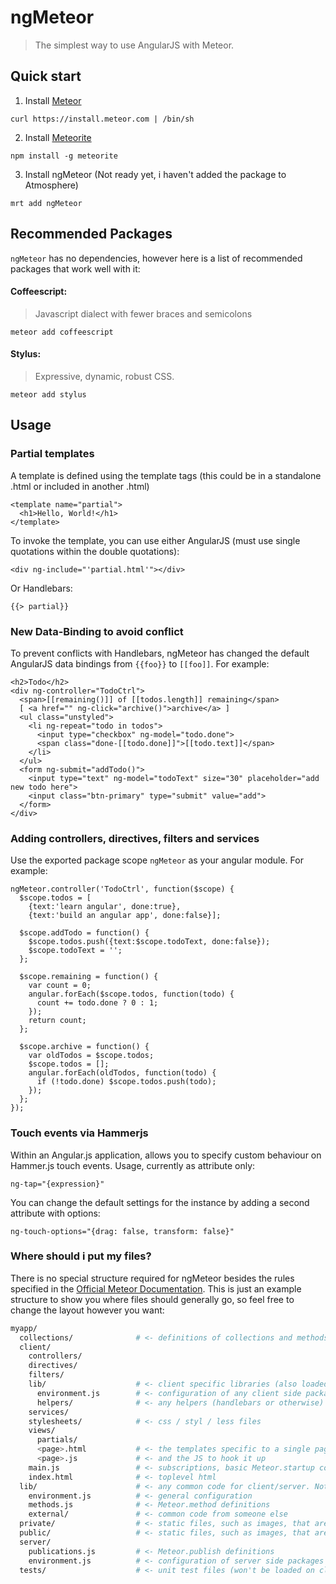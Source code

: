 ngMeteor
========
> The simplest way to use AngularJS with Meteor.

## Quick start
1. Install [Meteor](http://docs.meteor.com/#quickstart)
<pre><code>curl https://install.meteor.com | /bin/sh</code></pre>
2. Install [Meteorite](https://github.com/oortcloud/meteorite#installing-meteorite)
<pre><code>npm install -g meteorite</code></pre>
3. Install ngMeteor (Not ready yet, i haven't added the package to Atmosphere)
<pre><code>mrt add ngMeteor</code></pre>

## Recommended Packages
<code>ngMeteor</code> has no dependencies, however here is a list of recommended packages that work well with it:
#### Coffeescript: 
> Javascript dialect with fewer braces and semicolons 

<pre><code>meteor add coffeescript</code></pre>

#### Stylus: 
> Expressive, dynamic, robust CSS. 

<pre><code>meteor add stylus</code></pre>


## Usage
### Partial templates
A template is defined using the template tags (this could be in a standalone .html or included in another .html)

    <template name="partial">
      <h1>Hello, World!</h1>
    </template>

To invoke the template, you can use either AngularJS (must use single quotations within the double quotations):
    
    <div ng-include="'partial.html'"></div>

Or Handlebars:

    {{> partial}}

### New Data-Binding to avoid conflict
To prevent conflicts with Handlebars, ngMeteor has changed the default AngularJS data bindings from <code>{{foo}}</code> to <code>[[foo]]</code>. For example:

    <h2>Todo</h2>
    <div ng-controller="TodoCtrl">
      <span>[[remaining()]] of [[todos.length]] remaining</span>
      [ <a href="" ng-click="archive()">archive</a> ]
      <ul class="unstyled">
        <li ng-repeat="todo in todos">
          <input type="checkbox" ng-model="todo.done">
          <span class="done-[[todo.done]]">[[todo.text]]</span>
        </li>
      </ul>
      <form ng-submit="addTodo()">
        <input type="text" ng-model="todoText" size="30" placeholder="add new todo here">
        <input class="btn-primary" type="submit" value="add">
      </form>
    </div>

### Adding controllers, directives, filters and services
Use the exported package scope <code>ngMeteor</code> as your angular module.
For example:

    ngMeteor.controller('TodoCtrl', function($scope) {
      $scope.todos = [
        {text:'learn angular', done:true},
        {text:'build an angular app', done:false}];
     
      $scope.addTodo = function() {
        $scope.todos.push({text:$scope.todoText, done:false});
        $scope.todoText = '';
      };
     
      $scope.remaining = function() {
        var count = 0;
        angular.forEach($scope.todos, function(todo) {
          count += todo.done ? 0 : 1;
        });
        return count;
      };
     
      $scope.archive = function() {
        var oldTodos = $scope.todos;
        $scope.todos = [];
        angular.forEach(oldTodos, function(todo) {
          if (!todo.done) $scope.todos.push(todo);
        });
      };
    });
    
### Touch events via Hammerjs
Within an Angular.js application, allows you to specify custom behaviour on Hammer.js touch events.
Usage, currently as attribute only:

    ng-tap="{expression}"

You can change the default settings for the instance by adding a second attribute with options:

    ng-touch-options="{drag: false, transform: false}"
    
### Where should i put my files?
There is no special structure required for ngMeteor besides the rules specified in the [Official Meteor Documentation](http://docs.meteor.com/#structuringyourapp). This is just an example structure to show you where files should generally go, so feel free to change the layout however you want:

```bash
myapp/  
  collections/              # <- definitions of collections and methods on them (could be models/)
  client/
    controllers/
    directives/
    filters/
    lib/                    # <- client specific libraries (also loaded first)
      environment.js        # <- configuration of any client side packages
      helpers/              # <- any helpers (handlebars or otherwise) that are used often in view files
    services/
    stylesheets/            # <- css / styl / less files
    views/
      partials/
      <page>.html           # <- the templates specific to a single page
      <page>.js             # <- and the JS to hook it up
    main.js                 # <- subscriptions, basic Meteor.startup code.
    index.html              # <- toplevel html
  lib/                      # <- any common code for client/server. Note: files in lib folders are loaded first.
    environment.js          # <- general configuration
    methods.js              # <- Meteor.method definitions
    external/               # <- common code from someone else
  private/                  # <- static files, such as images, that are served directly.
  public/                   # <- static files, such as images, that are served directly.
  server/
    publications.js         # <- Meteor.publish definitions
    environment.js          # <- configuration of server side packages
  tests/                    # <- unit test files (won't be loaded on client or server)
```
